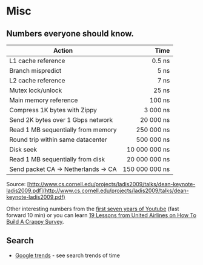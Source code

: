 # Misc

## Numbers everyone should know.

| Action                              | Time           |
|-------------------------------------|---------------:|
| L1 cache reference                  | 0.5 ns         |
| Branch mispredict                   | 5 ns           |
| L2 cache reference                  | 7 ns           |
| Mutex lock/unlock                   | 25 ns          |
| Main memory reference               | 100 ns         |
| Compress 1K bytes with Zippy        | 3 000 ns       |
| Send 2K bytes over 1 Gbps network   | 20 000 ns      |
| Read 1 MB sequentially from memory  | 250 000 ns     |
| Round trip within same datacenter   | 500 000 ns     |
| Disk seek                           | 10 000 000 ns  |
| Read 1 MB sequentially from disk    | 20 000 000 ns  |
| Send packet CA -> Netherlands -> CA | 150 000 000 ns |

Source: [http://www.cs.cornell.edu/projects/ladis2009/talks/dean-keynote-ladis2009.pdf](http://www.cs.cornell.edu/projects/ladis2009/talks/dean-keynote-ladis2009.pdf)

Other interesting numbers from the [first seven years of Youtube](http://highscalability.com/blog/2012/3/26/7-years-of-youtube-scalability-lessons-in-30-minutes.html) (fast forward 10 min) or you can learn [19 Lessons from United Airlines on How To Build A Crappy Survey](http://www.uie.com/brainsparks/2010/12/26/19-lessons-from-united-airlines-on-how-to-build-a-crappy-survey/).

## Search

* [Google trends](https://www.google.com/trends/) - see search trends of time

